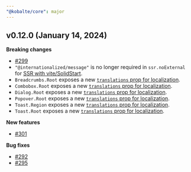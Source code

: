 ```yaml
---
"@kobalte/core": major
---
```


## v0.12.0 (January 14, 2024)

**Breaking changes**

- [#299](https://github.com/kobaltedev/kobalte/pull/299)
- `"@internationalized/message"` is no longer required in `ssr.noExternal` for [SSR with vite/SolidStart](https://kobalte.dev/docs/core/overview/ssr).
- `Breadcrumbs.Root` exposes a new [`translations` prop for localization](https://kobalte.dev/docs/core/components/breadcrumbs#breadcrumbsroot).
- `Combobox.Root` exposes a new [`translations` prop for localization](https://kobalte.dev/docs/core/components/combobox#comboboxroot).
- `Dialog.Root` exposes a new [`translations` prop for localization](https://kobalte.dev/docs/core/components/dialog#dialogroot).
- `Popover.Root` exposes a new [`translations` prop for localization](https://kobalte.dev/docs/core/components/popover#popoverroot).
- `Toast.Region` exposes a new [`translations` prop for localization](https://kobalte.dev/docs/core/components/toast#toastregion).
- `Toast.Root` exposes a new [`translations` prop for localization](https://kobalte.dev/docs/core/components/toast#toastroot).

**New features**

- [#301](https://github.com/kobaltedev/kobalte/pull/301)

**Bug fixes**

- [#292](https://github.com/kobaltedev/kobalte/pull/292)
- [#295](https://github.com/kobaltedev/kobalte/pull/295)